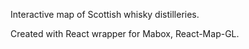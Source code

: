 Interactive map of Scottish whisky distilleries.

Created with React wrapper for Mabox, React-Map-GL.

